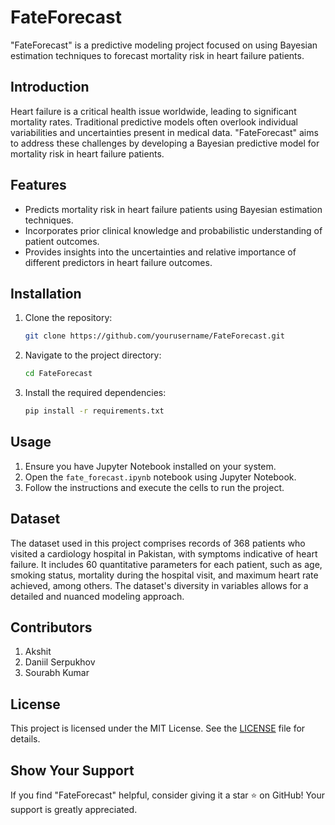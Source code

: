 # FateForecast

"FateForecast" is a predictive modeling project focused on using Bayesian estimation techniques to forecast mortality risk in heart failure patients.

## Introduction

Heart failure is a critical health issue worldwide, leading to significant mortality rates. Traditional predictive models often overlook individual variabilities and uncertainties present in medical data. "FateForecast" aims to address these challenges by developing a Bayesian predictive model for mortality risk in heart failure patients.

## Features

- Predicts mortality risk in heart failure patients using Bayesian estimation techniques.
- Incorporates prior clinical knowledge and probabilistic understanding of patient outcomes.
- Provides insights into the uncertainties and relative importance of different predictors in heart failure outcomes.

## Installation

1. Clone the repository:

   ```sh
   git clone https://github.com/yourusername/FateForecast.git
   
2. Navigate to the project directory:

   ```sh
   cd FateForecast
   
3. Install the required dependencies:

   ```sh
   pip install -r requirements.txt

## Usage

1. Ensure you have Jupyter Notebook installed on your system.
2. Open the `fate_forecast.ipynb` notebook using Jupyter Notebook.
3. Follow the instructions and execute the cells to run the project.

## Dataset
The dataset used in this project comprises records of 368 patients who visited a cardiology hospital in Pakistan, with symptoms indicative of heart failure. It includes 60 quantitative parameters for each patient, such as age, smoking status, mortality during the hospital visit, and maximum heart rate achieved, among others. The dataset's diversity in variables allows for a detailed and nuanced modeling approach.

## Contributors
1. Akshit
2. Daniil Serpukhov
3. Sourabh Kumar

## License
This project is licensed under the MIT License. See the [LICENSE](https://github.com/Sourabh-Kumar7/FateForecast/blob/master/LICENSE) file for details.

## Show Your Support
If you find "FateForecast" helpful, consider giving it a star ⭐️ on GitHub! Your support is greatly appreciated.

